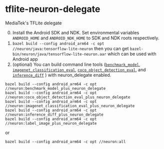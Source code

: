 # tflite-neuron-delegate
MediaTek's TFLite delegate

0. Install the Android SDK and NDK. Set environmental variables `ANDROID_HOME` and `ANDROID_NDK_HOME` to SDK and NDK roots respectively.
1. `bazel build --config android_arm64 -c opt  //neuron/java:tensorflow-lite-neuron` then you can get `bazel-bin/neuron/java/tensorflow-lite-neuron.aar` which can be used with Android app
2. (optional) You can build command line tools ([`benchmark_model`](https://github.com/tensorflow/tensorflow/tree/master/tensorflow/lite/tools/benchmark), [`imagenet_classification_eval`](https://github.com/tensorflow/tensorflow/tree/master/tensorflow/lite/tools/evaluation/tasks/imagenet_image_classification), [`coco_object_detection_eval`](https://github.com/tensorflow/tensorflow/tree/master/tensorflow/lite/tools/evaluation/tasks/coco_object_detection), and [`inference_diff`](https://github.com/tensorflow/tensorflow/tree/master/tensorflow/lite/tools/evaluation/tasks/inference_diff) ) with neuron_delegate enabled.
```
bazel build --config android_arm64 -c opt //neuron:benchmark_model_plus_neuron_delegate
bazel build --config android_arm64 -c opt //neuron:coco_object_detection_eval_plus_neuron_delegate
bazel build --config android_arm64 -c opt //neuron:imagenet_classification_eval_plus_neuron_delegate
bazel build --config android_arm64 -c opt //neuron:inference_diff_plus_neuron_delegate
bazel build --config android_arm64 -c opt //neuron:label_image_plus_neuron_delegate
```
or
```
bazel build --config android_arm64 -c opt //neuron:all
```
